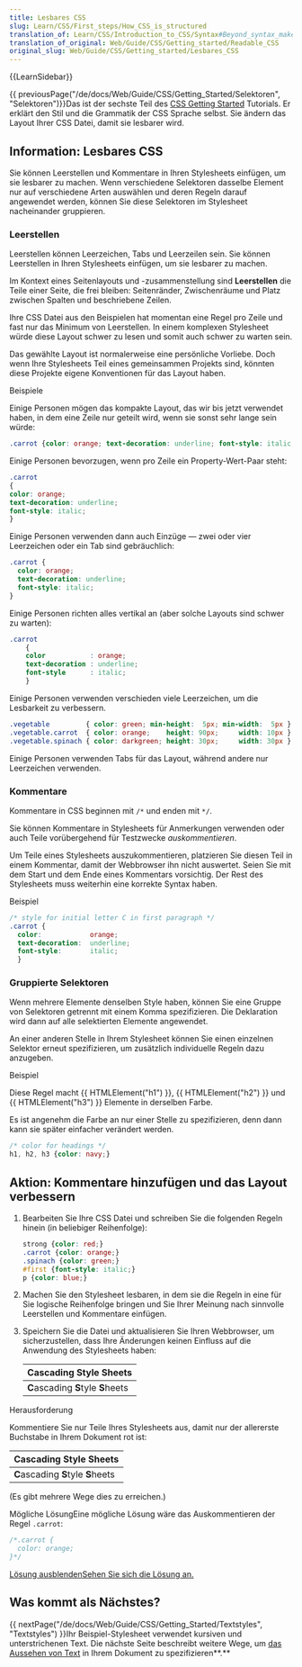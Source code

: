 ```yaml
---
title: Lesbares CSS
slug: Learn/CSS/First_steps/How_CSS_is_structured
translation_of: Learn/CSS/Introduction_to_CSS/Syntax#Beyond_syntax_make_CSS_readable
translation_of_original: Web/Guide/CSS/Getting_started/Readable_CSS
original_slug: Web/Guide/CSS/Getting_started/Lesbares_CSS
---
```

{{LearnSidebar}}

{{ previousPage("/de/docs/Web/Guide/CSS/Getting_Started/Selektoren", "Selektoren")}}Das ist der sechste Teil des [CSS Getting Started](/de/docs/Web/Guide/CSS/Getting_Started) Tutorials. Er erklärt den Stil und die Grammatik der CSS Sprache selbst. Sie ändern das Layout Ihrer CSS Datei, damit sie lesbarer wird.

## Information: Lesbares CSS

Sie können Leerstellen und Kommentare in Ihren Stylesheets einfügen, um sie lesbarer zu machen. Wenn verschiedene Selektoren dasselbe Element nur auf verschiedene Arten auswählen und deren Regeln darauf angewendet werden, können Sie diese Selektoren im Stylesheet nacheinander gruppieren.

### Leerstellen

Leerstellen können Leerzeichen, Tabs und Leerzeilen sein. Sie können Leerstellen in Ihren Stylesheets einfügen, um sie lesbarer zu machen.

Im Kontext eines Seitenlayouts und -zusammenstellung sind **Leerstellen** die Teile einer Seite, die frei bleiben: Seitenränder, Zwischenräume und Platz zwischen Spalten und beschriebene Zeilen.

Ihre CSS Datei aus den Beispielen hat momentan eine Regel pro Zeile und fast nur das Minimum von Leerstellen. In einem komplexen Stylesheet würde diese Layout schwer zu lesen und somit auch schwer zu warten sein.

Das gewählte Layout ist normalerweise eine persönliche Vorliebe. Doch wenn Ihre Stylesheets Teil eines gemeinsammen Projekts sind, könnten diese Projekte eigene Konventionen für das Layout haben.

Beispiele

Einige Personen mögen das kompakte Layout, das wir bis jetzt verwendet haben, in dem eine Zeile nur geteilt wird, wenn sie sonst sehr lange sein würde:

```css
.carrot {color: orange; text-decoration: underline; font-style: italic;}
```

Einige Personen bevorzugen, wenn pro Zeile ein Property-Wert-Paar steht:

```css
.carrot
{
color: orange;
text-decoration: underline;
font-style: italic;
}
```

Einige Personen verwenden dann auch Einzüge — zwei oder vier Leerzeichen oder ein Tab sind gebräuchlich:

```css
.carrot {
  color: orange;
  text-decoration: underline;
  font-style: italic;
}
```

Einige Personen richten alles vertikal an (aber solche Layouts sind schwer zu warten):

```css
.carrot
    {
    color           : orange;
    text-decoration : underline;
    font-style      : italic;
    }
```

Einige Personen verwenden verschieden viele Leerzeichen, um die Lesbarkeit zu verbessern.

```css
.vegetable         { color: green; min-height:  5px; min-width:  5px }
.vegetable.carrot  { color: orange;    height: 90px;     width: 10px }
.vegetable.spinach { color: darkgreen; height: 30px;     width: 30px }
```

Einige Personen verwenden Tabs für das Layout, während andere nur Leerzeichen verwenden.

### Kommentare

Kommentare in CSS beginnen mit `/*` und enden mit `*/`.

Sie können Kommentare in Stylesheets für Anmerkungen verwenden oder auch Teile vorübergehend für Testzwecke _auskommentieren_.

Um Teile eines Stylesheets auszukommentieren, platzieren Sie diesen Teil in einem Kommentar, damit der Webbrowser ihn nicht auswertet. Seien Sie mit dem Start und dem Ende eines Kommentars vorsichtig. Der Rest des Stylesheets muss weiterhin eine korrekte Syntax haben.

Beispiel

```css
/* style for initial letter C in first paragraph */
.carrot {
  color:            orange;
  text-decoration:  underline;
  font-style:       italic;
  }
```

### Gruppierte Selektoren

Wenn mehrere Elemente denselben Style haben, können Sie eine Gruppe von Selektoren getrennt mit einem Komma spezifizieren. Die Deklaration wird dann auf alle selektierten Elemente angewendet.

An einer anderen Stelle in Ihrem Stylesheet können Sie einen einzelnen Selektor erneut spezifizieren, um zusätzlich individuelle Regeln dazu anzugeben.

Beispiel

Diese Regel macht {{ HTMLElement("h1") }}, {{ HTMLElement("h2") }} und {{ HTMLElement("h3") }} Elemente in derselben Farbe.

Es ist angenehm die Farbe an nur einer Stelle zu spezifizieren, denn dann kann sie später einfacher verändert werden.

```css
/* color for headings */
h1, h2, h3 {color: navy;}
```

## Aktion: Kommentare hinzufügen und das Layout verbessern

1.  Bearbeiten Sie Ihre CSS Datei und schreiben Sie die folgenden Regeln hinein (in beliebiger Reihenfolge):

    ```css
    strong {color: red;}
    .carrot {color: orange;}
    .spinach {color: green;}
    #first {font-style: italic;}
    p {color: blue;}
    ```

2.  Machen Sie den Stylesheet lesbaren, in dem sie die Regeln in eine für Sie logische Reihenfolge bringen und Sie Ihrer Meinung nach sinnvolle Leerstellen und Kommentare einfügen.
3.  Speichern Sie die Datei und aktualisieren Sie Ihren Webbrowser, um sicherzustellen, dass Ihre Änderungen keinen Einfluss auf die Anwendung des Stylesheets haben:

    | **C**ascading **S**tyle **S**heets |
    | ---------------------------------- |
    | **C**ascading **S**tyle **S**heets |

Herausforderung

Kommentiere Sie nur Teile Ihres Stylesheets aus, damit nur der allererste Buchstabe in Ihrem Dokument rot ist:

| **C**ascading **S**tyle **S**heets |
| ---------------------------------- |
| **C**ascading **S**tyle **S**heets |

(Es gibt mehrere Wege dies zu erreichen.)

Mögliche LösungEine mögliche Lösung wäre das Auskommentieren der Regel `.carrot`:

```css
/*.carrot {
  color: orange;
}*/
```

[Lösung ausblenden](#challenge)[Sehen Sie sich die Lösung an.](#tutochallenge "Eine mögliche Lösung für die Herausforderung darstellen")

## Was kommt als Nächstes?

{{ nextPage("/de/docs/Web/Guide/CSS/Getting_Started/Textstyles", "Textstyles") }}Ihr Beispiel-Stylesheet verwendet kursiven und unterstrichenen Text. Die nächste Seite beschreibt weitere Wege, um [das Aussehen von Text](/de/docs/Web/Guide/CSS/Getting_Started/Textstyles) in Ihrem Dokument zu spezifizieren**.**
